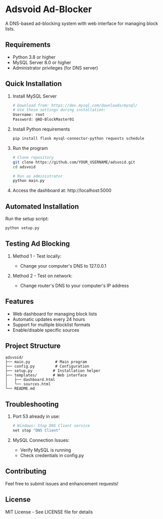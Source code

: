 # Adsvoid Ad-Blocker

A DNS-based ad-blocking system with web interface for managing block lists.

## Requirements
- Python 3.8 or higher
- MySQL Server 8.0 or higher
- Administrator privileges (for DNS server)

## Quick Installation
1. Install MySQL Server
   ```bash
   # Download from: https://dev.mysql.com/downloads/mysql/
   # Use these settings during installation:
   Username: root
   Password: @AD-BlockMaster01
   ```

2. Install Python requirements
   ```bash
   pip install flask mysql-connector-python requests schedule
   ```

3. Run the program
   ```bash
   # Clone repository
   git clone https://github.com/YOUR_USERNAME/adsvoid.git
   cd adsvoid

   # Run as administrator
   python main.py
   ```

4. Access the dashboard at: http://localhost:5000

## Automated Installation
Run the setup script:
```bash
python setup.py
```

## Testing Ad Blocking
1. Method 1 - Test locally:
   - Change your computer's DNS to 127.0.0.1

2. Method 2 - Test on network:
   - Change router's DNS to your computer's IP address

## Features
- Web dashboard for managing block lists
- Automatic updates every 24 hours
- Support for multiple blocklist formats
- Enable/disable specific sources

## Project Structure
```
adsvoid/
├── main.py           # Main program
├── config.py         # Configuration
├── setup.py         # Installation helper
├── templates/       # Web interface
│   ├── dashboard.html
│   └── sources.html
└── README.md
```

## Troubleshooting
1. Port 53 already in use:
   ```bash
   # Windows: Stop DNS Client service
   net stop "DNS Client"
   ```

2. MySQL Connection Issues:
   - Verify MySQL is running
   - Check credentials in config.py

## Contributing
Feel free to submit issues and enhancement requests!

## License
MIT License - See LICENSE file for details
